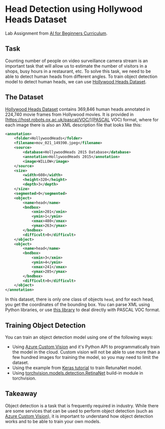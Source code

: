 # Head Detection using Hollywood Heads Dataset

Lab Assignment from [AI for Beginners Curriculum](https://github.com/microsoft/ai-for-beginners).

## Task

Counting number of people on video surveillance camera stream is an important task that will allow us to estimate the number of visitors in a shops, busy hours in a restaurant, etc. To solve this task, we need to be able to detect human heads from different angles. To train object detection model to detect human heads, we can use [Hollywood Heads Dataset](https://www.di.ens.fr/willow/research/headdetection/).

## The Dataset

[Hollywood Heads Dataset](https://www.di.ens.fr/willow/research/headdetection/release/HollywoodHeads.zip) contains 369,846 human heads annotated in 224,740 movie frames from Hollywood movies. It is provided in [https://host.robots.ox.ac.uk/pascal/VOC/](PASCAL VOC) format, where for each image there is also an XML description file that looks like this:

```xml
<annotation>
	<folder>HollywoodHeads</folder>
	<filename>mov_021_149390.jpeg</filename>
	<source>
		<database>HollywoodHeads 2015 Database</database>
		<annotation>HollywoodHeads 2015</annotation>
		<image>WILLOW</image>
	</source>
	<size>
		<width>608</width>
		<height>320</height>
		<depth>3</depth>
	</size>
	<segmented>0</segmented>
	<object>
		<name>head</name>
		<bndbox>
			<xmin>201</xmin>
			<ymin>1</ymin>
			<xmax>480</xmax>
			<ymax>263</ymax>
		</bndbox>
		<difficult>0</difficult>
	</object>
	<object>
		<name>head</name>
		<bndbox>
			<xmin>3</xmin>
			<ymin>4</ymin>
			<xmax>241</xmax>
			<ymax>285</ymax>
		</bndbox>
		<difficult>0</difficult>
	</object>
</annotation>
```

In this dataset, there is only one class of objects `head`, and for each head, you get the coordinates of the bounding box. You can parse XML using Python libraries, or use [this library](https://pypi.org/project/pascal-voc/) to deal directly with PASCAL VOC format.

## Training Object Detection 

You can train an object detection model using one of the following ways:

* Using [Azure Custom Vision](https://docs.microsoft.com/azure/cognitive-services/custom-vision-service/quickstarts/object-detection?tabs=visual-studio&WT.mc_id=academic-77998-cacaste) and it's Python API to programmatically train the model in the cloud. Custom vision will not be able to use more than a few hundred images for training the model, so you may need to limit the dataset.
* Using the example from [Keras tutorial](https://keras.io/examples/vision/retinanet/) to train RetunaNet model.
* Using [torchvision.models.detection.RetinaNet](https://pytorch.org/vision/stable/_modules/torchvision/models/detection/retinanet.html) build-in module in torchvision.

## Takeaway

Object detection is a task that is frequently required in industry. While there are some services that can be used to perform object detection (such as [Azure Custom Vision](https://docs.microsoft.com/azure/cognitive-services/custom-vision-service/quickstarts/object-detection?tabs=visual-studio&WT.mc_id=academic-77998-cacaste)), it is important to understand how object detection works and to be able to train your own models. 